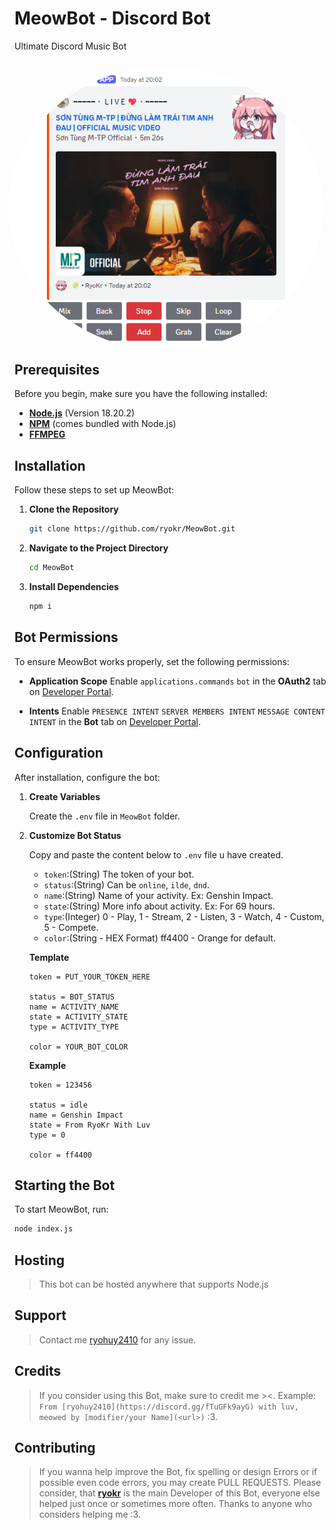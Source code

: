 # MeowBot - Discord Bot
Ultimate Discord Music Bot

<div style="display: flex; justify-content: flex-end; position: relative; top: 10px; right: 10px;">
    <img src="./Assets/Preview.png" alt="MeowBot Logo" width="700" style="border-radius: 50%;">
</div>

## Prerequisites

Before you begin, make sure you have the following installed:

- **[Node.js](https://nodejs.org/en/)** (Version 18.20.2)
- **[NPM](https://www.npmjs.com/)** (comes bundled with Node.js)
- **[FFMPEG](https://www.ffmpeg.org/)**


## Installation

Follow these steps to set up MeowBot:

1. **Clone the Repository**

    ```bash
    git clone https://github.com/ryokr/MeowBot.git
    ```

2. **Navigate to the Project Directory**

    ```bash
    cd MeowBot
    ```

3. **Install Dependencies**

    ```bash
    npm i
    ```


## Bot Permissions

To ensure MeowBot works properly, set the following permissions:

- **Application Scope** Enable `applications.commands` `bot` in the **OAuth2** tab on [Developer Portal](https://discord.com/developers/applications/).

- **Intents** Enable `PRESENCE INTENT` `SERVER MEMBERS INTENT` `MESSAGE CONTENT INTENT` in the **Bot** tab on [Developer Portal](https://discord.com/developers/applications/).


## Configuration

After installation, configure the bot:

1. **Create Variables**

    Create the `.env` file in `MeowBot` folder.

2. **Customize Bot Status**

    Copy and paste the content below to `.env` file u have created.
    
    - `token`:(String) The token of your bot.
    - `status`:(String) Can be `online`, `ilde`, `dnd`.
    - `name`:(String) Name of your activity. Ex: Genshin Impact.
    - `state`:(String) More info about activity. Ex: For 69 hours.
    - `type`:(Integer) 0 - Play, 1 - Stream, 2 - Listen, 3 - Watch, 4 - Custom, 5 - Compete.
    - `color`:(String - HEX Format) ff4400 - Orange for default.

    **Template**
    ```
    token = PUT_YOUR_TOKEN_HERE 

    status = BOT_STATUS
    name = ACTIVITY_NAME
    state = ACTIVITY_STATE
    type = ACTIVITY_TYPE

    color = YOUR_BOT_COLOR
    ```

    **Example**
    ```
    token = 123456 

    status = idle
    name = Genshin Impact
    state = From RyoKr With Luv
    type = 0

    color = ff4400
    ```

## Starting the Bot

To start MeowBot, run:

```bash
node index.js
```

## Hosting

> This bot can be hosted anywhere that supports Node.js

## Support

> Contact me [ryohuy2410](https://discord.gg/fTuGFk9ayG) for any issue.

## Credits

> If you consider using this Bot, make sure to credit me ><.
> Example: `From [ryohuy2410](https://discord.gg/fTuGFk9ayG) with luv, meowed by [modifier/your Name](<url>)` :3.

## Contributing

> If you wanna help improve the Bot, fix spelling or design Errors or if possible even code errors, you may create PULL REQUESTS.
> Please consider, that [**ryokr**](https://github.com/ryokr) is the main Developer of this Bot, everyone else helped just once or sometimes more often.
> Thanks to anyone who considers helping me :3.